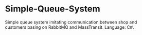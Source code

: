 # Simple-Queue-System

Simple queue system imitating communication between shop and customers basing on RabbitMQ and MassTransit. Language: C#.
